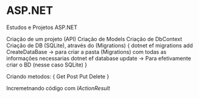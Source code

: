 # ASP.NET
Estudos e Projetos ASP.NET

Criação de um projeto (API)
Criação de Models
Criação de DbContext
Criação de DB (SQLite), através do (Migrations)
{
   dotnet ef migrations add CreateDataBase -> para criar a pasta (Migrations) com todas as informações necessarias
   dotnet ef database update -> Para efetivamente criar o BD (nesse caso SQLite)
}

Criando metodos:
{
   Get
   Post
   Put
   Delete
}

Incremetnando código com *IActionResult*
